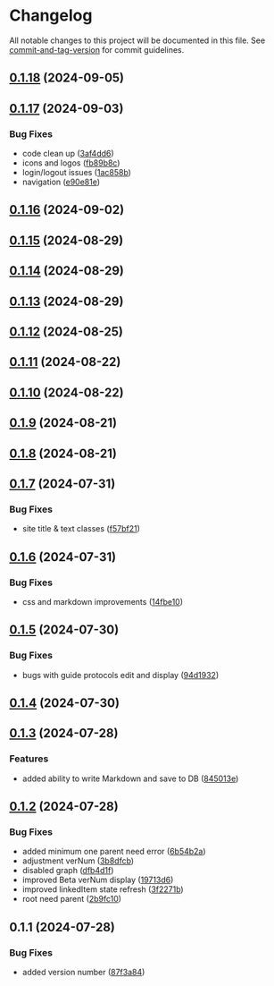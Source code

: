 # Changelog

All notable changes to this project will be documented in this file. See [commit-and-tag-version](https://github.com/absolute-version/commit-and-tag-version) for commit guidelines.

## [0.1.18](https://github.com/UnconditionedLife/rprotocols/compare/v0.1.17...v0.1.18) (2024-09-05)

## [0.1.17](https://github.com/UnconditionedLife/rprotocols/compare/v0.1.16...v0.1.17) (2024-09-03)


### Bug Fixes

* code clean up ([3af4dd6](https://github.com/UnconditionedLife/rprotocols/commit/3af4dd6254e47120ffa8d09458b6f23cc0c4f51a))
* icons and logos ([fb89b8c](https://github.com/UnconditionedLife/rprotocols/commit/fb89b8cd9702cfd07772fb9f1ed3536f540074b8))
* login/logout issues ([1ac858b](https://github.com/UnconditionedLife/rprotocols/commit/1ac858b7b7522562f760ee9111b7aae85307a499))
* navigation ([e90e81e](https://github.com/UnconditionedLife/rprotocols/commit/e90e81e6077281617646cbd6498327e692db1bf0))

## [0.1.16](https://github.com/UnconditionedLife/rprotocols/compare/v0.1.15...v0.1.16) (2024-09-02)

## [0.1.15](https://github.com/UnconditionedLife/rprotocols/compare/v0.1.14...v0.1.15) (2024-08-29)

## [0.1.14](https://github.com/UnconditionedLife/rprotocols/compare/v0.1.13...v0.1.14) (2024-08-29)

## [0.1.13](https://github.com/UnconditionedLife/rprotocols/compare/v0.1.12...v0.1.13) (2024-08-29)

## [0.1.12](https://github.com/UnconditionedLife/rprotocols/compare/v0.1.11...v0.1.12) (2024-08-25)

## [0.1.11](https://github.com/UnconditionedLife/rprotocols/compare/v0.1.10...v0.1.11) (2024-08-22)

## [0.1.10](https://github.com/UnconditionedLife/rprotocols/compare/v0.1.9...v0.1.10) (2024-08-22)

## [0.1.9](https://github.com/UnconditionedLife/rprotocols/compare/v0.1.8...v0.1.9) (2024-08-21)

## [0.1.8](https://github.com/UnconditionedLife/rprotocols/compare/v0.1.7...v0.1.8) (2024-08-21)

## [0.1.7](https://github.com/UnconditionedLife/rprotocols/compare/v0.1.6...v0.1.7) (2024-07-31)


### Bug Fixes

* site title & text classes ([f57bf21](https://github.com/UnconditionedLife/rprotocols/commit/f57bf21e6f46a7053d74d967e9fdab8ce870e0e3))

## [0.1.6](https://github.com/UnconditionedLife/rprotocols/compare/v0.1.5...v0.1.6) (2024-07-31)


### Bug Fixes

* css and markdown improvements ([14fbe10](https://github.com/UnconditionedLife/rprotocols/commit/14fbe1019f22974755f83cefed76bfc79f5eb3da))

## [0.1.5](https://github.com/UnconditionedLife/rprotocols/compare/v0.1.4...v0.1.5) (2024-07-30)


### Bug Fixes

* bugs with guide protocols edit and display ([94d1932](https://github.com/UnconditionedLife/rprotocols/commit/94d1932675fb4cd28ea4f5c9f9364567ab12ad6d))

## [0.1.4](https://github.com/UnconditionedLife/rprotocols/compare/v0.1.3...v0.1.4) (2024-07-30)

## [0.1.3](https://github.com/UnconditionedLife/rprotocols/compare/v0.1.2...v0.1.3) (2024-07-28)


### Features

* added ability to write Markdown and save to DB ([845013e](https://github.com/UnconditionedLife/rprotocols/commit/845013e741e0a0c07f310e2e8d924a4e7824bf40))

## [0.1.2](https://github.com/UnconditionedLife/rprotocols/compare/v0.1.1...v0.1.2) (2024-07-28)


### Bug Fixes

* added minimum one parent need error ([6b54b2a](https://github.com/UnconditionedLife/rprotocols/commit/6b54b2a91e4f908aaf65baae09e5796ad45a4f07))
* adjustment verNum ([3b8dfcb](https://github.com/UnconditionedLife/rprotocols/commit/3b8dfcbe224bb2ff6f724cbf768bf18e6c5bc433))
* disabled graph ([dfb4d1f](https://github.com/UnconditionedLife/rprotocols/commit/dfb4d1f02dde36350b95af4f952d8d13215c8766))
* improved Beta verNum display ([19713d6](https://github.com/UnconditionedLife/rprotocols/commit/19713d6d7f95dfaa0d6bfc6e36d6f0eb6fd00bb8))
* improved linkedItem state refresh ([3f2271b](https://github.com/UnconditionedLife/rprotocols/commit/3f2271bddbd9c8cde231e197da54e6ef8203fe21))
* root need parent ([2b9fc10](https://github.com/UnconditionedLife/rprotocols/commit/2b9fc107678dc9cb4aac5814afddd807fa30c2df))

## 0.1.1 (2024-07-28)


### Bug Fixes

* added version number ([87f3a84](https://github.com/UnconditionedLife/rprotocols/commit/87f3a8423779f96719b7975715e3045c5165f858))
